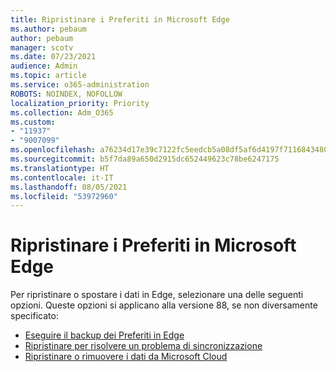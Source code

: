 ```yaml
---
title: Ripristinare i Preferiti in Microsoft Edge
ms.author: pebaum
author: pebaum
manager: scotv
ms.date: 07/23/2021
audience: Admin
ms.topic: article
ms.service: o365-administration
ROBOTS: NOINDEX, NOFOLLOW
localization_priority: Priority
ms.collection: Adm_O365
ms.custom:
- "11937"
- "9007099"
ms.openlocfilehash: a76234d17e39c7122fc5eedcb5a08df5af6d4197f71168434806ebd9f2a92346
ms.sourcegitcommit: b5f7da89a650d2915dc652449623c78be6247175
ms.translationtype: HT
ms.contentlocale: it-IT
ms.lasthandoff: 08/05/2021
ms.locfileid: "53972960"
---
```

# <a name="reset-favorites-in-microsoft-edge"></a>Ripristinare i Preferiti in Microsoft Edge

Per ripristinare o spostare i dati in Edge, selezionare una delle seguenti opzioni. Queste opzioni si applicano alla versione 88, se non diversamente specificato: 

- [Eseguire il backup dei Preferiti in Edge](/deployedge/edge-learnmore-reset-data-in-cloud#back-up-your-favorites)
- [Ripristinare per risolvere un problema di sincronizzazione](/deployedge/edge-learnmore-reset-data-in-cloud#perform-a-reset-to-fix-a-synchronization-problem)
- [Ripristinare o rimuovere i dati da Microsoft Cloud](/deployedge/edge-learnmore-reset-data-in-cloud#perform-a-reset-to-remove-your-data-from-microsofts-cloud)